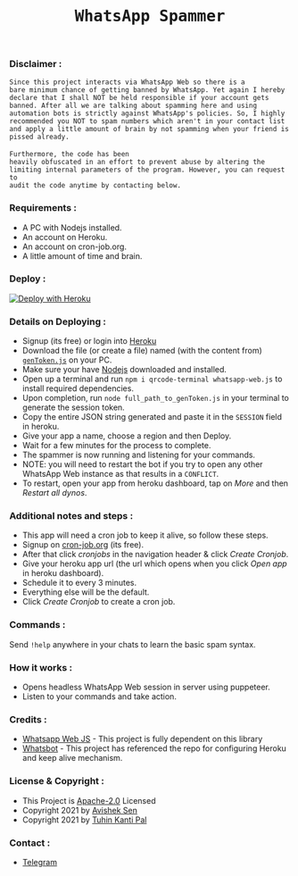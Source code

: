 <h1 align="center"><tt>WhatsApp Spammer</tt></h1><br>

### Disclaimer :
<code>Since this project interacts via WhatsApp Web so there is a bare minimum 
chance of getting banned by WhatsApp. Yet again I hereby declare that I shall 
NOT be held responsible if your account gets banned. After all we are talking 
about spamming here and using automation bots is strictly against WhatsApp's policies. 
So, I highly recommended you NOT to spam numbers which aren't in your contact 
list and apply a little amount of brain by not spamming when your friend is pissed
already.</code><br><br>
<code>Furthermore, the code has been heavily obfuscated in an effort to prevent
abuse by altering the limiting internal parameters of the program. However, you
can request to audit the code anytime by contacting below.</code><br>

### Requirements :
- A PC with Nodejs installed.
- An account on Heroku.
- An account on cron-job.org.
- A little amount of time and brain.

### Deploy :
[![Deploy with Heroku](https://www.herokucdn.com/deploy/button.svg "Deploy with Heroku")](https://heroku.com/deploy?template=https://github.com/x0rzavi/whatsapp-spammer "Deploy with Heroku")<br>

### Details on Deploying :
- Signup (its free) or login into [Heroku](https://www.heroku.com/ "Heroku")
- Download the file (or create a file) named (with the content from) [```genToken.js```](https://github.com/x0rzavi/whatsapp-spammer/blob/453dac2015cdb32ec75b9dea7c5549da314e5c4d/genToken.js "genToken.js") on your PC.
- Make sure your have [Nodejs](https://nodejs.org/ "Nodejs") downloaded and installed.
- Open up a terminal and run ```npm i qrcode-terminal whatsapp-web.js``` to install required dependencies.
- Upon completion, run ```node full_path_to_genToken.js``` in your terminal to generate the session token.
- Copy the entire JSON string generated and paste it in the ```SESSION``` field in heroku.
- Give your app a name, choose a region and then Deploy.
- Wait for a few minutes for the process to complete.
- The spammer is now running and listening for your commands.
- NOTE: you will need to restart the bot if you try to open any other WhatsApp Web instance as that results in a ```CONFLICT```.
- To restart, open your app from heroku dashboard, tap on _More_ and then _Restart all dynos_.<br>

### Additional notes and steps :
- This app will need a cron job to keep it alive, so follow these steps.
- Signup on [cron-job.org](https://cron-job.org "cron-job.org") (its free).
- After that click *cronjobs* in the navigation header & click *Create Cronjob*.
- Give your heroku app url (the url which opens when you click *Open app* in heroku dashboard).
- Schedule it to every 3 minutes.
- Everything else will be the default.
- Click *Create Cronjob* to create a cron job.<br>

### Commands :
Send <code>!help</code> anywhere in your chats to learn the basic spam syntax.<br>

### How it works :
- Opens headless WhatsApp Web session in server using puppeteer.
- Listen to your commands and take action.<br>

### Credits :
- [Whatsapp Web JS](https://github.com/pedroslopez/whatsapp-web.js/ "Whatsapp Web JS") - This project is fully dependent on this library
- [Whatsbot](https://github.com/TheWhatsBot/WhatsBot/ "Whatsbot") - This project has referenced the repo for configuring Heroku and keep alive mechanism.<br>

### License & Copyright :
- This Project is [Apache-2.0](https://github.com/TheWhatsBot/WhatsBot/blob/main/LICENSE) Licensed
- Copyright 2021 by [Avishek Sen](https://github.com/x0rzavi)
- Copyright 2021 by [Tuhin Kanti Pal](https://github.com/cachecleanerjeet)<br>

### Contact :
- [Telegram](https://telegram.dog/mishizu)
